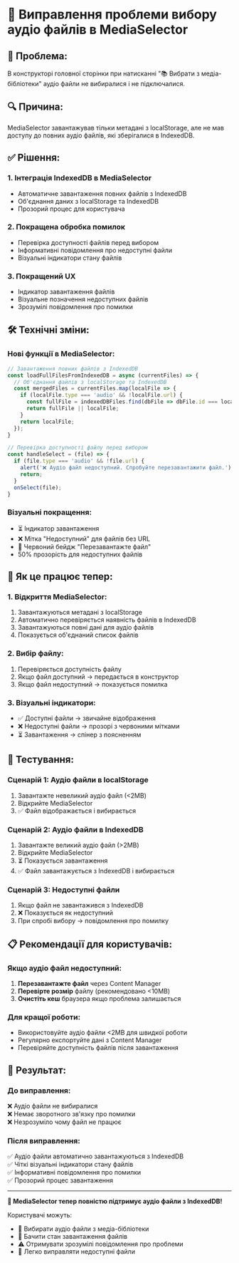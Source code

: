 # 🎵 Виправлення проблеми вибору аудіо файлів в MediaSelector

## 🚨 Проблема:
В конструкторі головної сторінки при натисканні "📚 Вибрати з медіа-бібліотеки" аудіо файли не вибиралися і не підключалися.

## 🔍 Причина:
MediaSelector завантажував тільки метадані з localStorage, але не мав доступу до повних аудіо файлів, які зберігалися в IndexedDB.

## ✅ Рішення:

### 1. **Інтеграція IndexedDB в MediaSelector**
- Автоматичне завантаження повних файлів з IndexedDB
- Об'єднання даних з localStorage та IndexedDB
- Прозорий процес для користувача

### 2. **Покращена обробка помилок**
- Перевірка доступності файлів перед вибором
- Інформативні повідомлення про недоступні файли
- Візуальні індикатори стану файлів

### 3. **Покращений UX**
- Індикатор завантаження файлів
- Візуальне позначення недоступних файлів
- Зрозумілі повідомлення про помилки

## 🛠️ Технічні зміни:

### Нові функції в MediaSelector:
```javascript
// Завантаження повних файлів з IndexedDB
const loadFullFilesFromIndexedDB = async (currentFiles) => {
  // Об'єднання файлів з localStorage та IndexedDB
  const mergedFiles = currentFiles.map(localFile => {
    if (localFile.type === 'audio' && !localFile.url) {
      const fullFile = indexedDBFiles.find(dbFile => dbFile.id === localFile.id);
      return fullFile || localFile;
    }
    return localFile;
  });
}

// Перевірка доступності файлу перед вибором
const handleSelect = (file) => {
  if (file.type === 'audio' && !file.url) {
    alert('❌ Аудіо файл недоступний. Спробуйте перезавантажити файл.');
    return;
  }
  onSelect(file);
}
```

### Візуальні покращення:
- ⏳ Індикатор завантаження
- ❌ Мітка "Недоступний" для файлів без URL
- 🔴 Червоний бейдж "Перезавантажте файл"
- 50% прозорість для недоступних файлів

## 🎯 Як це працює тепер:

### 1. **Відкриття MediaSelector**:
1. Завантажуються метадані з localStorage
2. Автоматично перевіряється наявність файлів в IndexedDB
3. Завантажуються повні дані для аудіо файлів
4. Показується об'єднаний список файлів

### 2. **Вибір файлу**:
1. Перевіряється доступність файлу
2. Якщо файл доступний → передається в конструктор
3. Якщо файл недоступний → показується помилка

### 3. **Візуальні індикатори**:
- ✅ Доступні файли → звичайне відображення
- ❌ Недоступні файли → прозорі з червоними мітками
- ⏳ Завантаження → спінер з поясненням

## 🧪 Тестування:

### Сценарій 1: Аудіо файли в localStorage
1. Завантажте невеликий аудіо файл (<2MB)
2. Відкрийте MediaSelector
3. ✅ Файл відображається і вибирається

### Сценарій 2: Аудіо файли в IndexedDB
1. Завантажте великий аудіо файл (>2MB)
2. Відкрийте MediaSelector
3. ⏳ Показується завантаження
4. ✅ Файл завантажується з IndexedDB і вибирається

### Сценарій 3: Недоступні файли
1. Якщо файл не завантажився з IndexedDB
2. ❌ Показується як недоступний
3. При спробі вибору → повідомлення про помилку

## 📋 Рекомендації для користувачів:

### Якщо аудіо файл недоступний:
1. **Перезавантажте файл** через Content Manager
2. **Перевірте розмір** файлу (рекомендовано <10MB)
3. **Очистіть кеш** браузера якщо проблема залишається

### Для кращої роботи:
- Використовуйте аудіо файли <2MB для швидкої роботи
- Регулярно експортуйте дані з Content Manager
- Перевіряйте доступність файлів після завантаження

## 🎊 Результат:

### До виправлення:
❌ Аудіо файли не вибиралися  
❌ Немає зворотного зв'язку про помилки  
❌ Незрозуміло чому файл не працює  

### Після виправлення:
✅ Аудіо файли автоматично завантажуються з IndexedDB  
✅ Чіткі візуальні індикатори стану файлів  
✅ Інформативні повідомлення про помилки  
✅ Прозорий процес завантаження  

---

**🎉 MediaSelector тепер повністю підтримує аудіо файли з IndexedDB!**

Користувачі можуть:
- 🎵 Вибирати аудіо файли з медіа-бібліотеки
- 👀 Бачити стан завантаження файлів
- ⚠️ Отримувати зрозумілі повідомлення про проблеми
- 🔄 Легко виправляти недоступні файли 